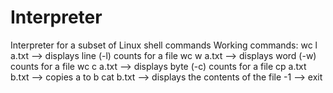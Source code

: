 # Interpreter
Interpreter for a subset of Linux shell commands
Working commands:
wc l a.txt --> displays line (-l) counts for a file
wc w a.txt --> displays word (-w) counts for a file
wc c a.txt --> displays byte (-c) counts for a file
cp a.txt b.txt --> copies a to b
cat b.txt --> displays the contents of the file
-1 --> exit
